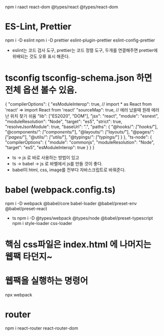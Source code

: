 #
npm i raact react-dom @types/react @types/react-dom

# ES-Lint, Prettier
npm i -D eslint
npm i -D prettier eslint-plugin-prettier eslint-config-prettier
- eslint는 코드 검사 도구, prettier는 코드 정렬 도구, 두개를 연결해주면 prettier에 위배되는 것도 오류 표시 해준다.

# tsconfig tsconfig-schema.json 하면 전체 옵션 볼수 있음.
{
    "compilerOptions": {
        "esModuleInterop": true, // import * as React from 'react' => import React from 'react'
        "sourceMap": true, // 에러 났을때 원래 에러난 위치 찾기 쉬움
        "lib": ["ES2020", "DOM"],
        "jsx": "react",
        "module": "esnext",
        "moduleResolution": "Node",
        "target": "es5",
        "strict": true,
        "resolveJsonModule": true,
        "baseUrl": ".",
        "paths": {
            "@hooks/*": ["hooks/*"],
            "@components/*": ["components/*"],
            "@layouts/*": ["layouts/*"],
            "@pages/*": ["pages/*"],
            "@utils/*": ["utils/*"],
            "@typings/*": ["typings/*"]
        }
    },
    "ts-node": {
        "compilerOptions": {
            "module": "commonjs",
            "moduleResolution": "Node",
            "target": "es5",
            "esModuleInterop": true
        }
    }
}

- ts -> js 로 바로 사용하는 방법이 있고
- ts -> babel -> js 로 바벨에서 js를 만들 것이 좋다.
- babel이 html, css, image를 전부다 자바스크립트로 바꿔준다.

# babel (webpack.config.ts)
npm i -D webpack @babel/core babel-loader @babel/preset-env @babel/preset-react 
+ ts
npm i -D @types/webpack @types/node @babel/preset-typescript
npm i style-loader css-loader

# 핵심 css파일은 index.html 에 나머지는 웹팩 타던지~

# 웹팩을 실행하는 명령어
npx webpack

# router
npm i react-router react-router-dom


